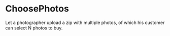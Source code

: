 ChoosePhotos
============

Let a photographer upload a zip with multiple photos, of which his customer can select N photos to buy.
